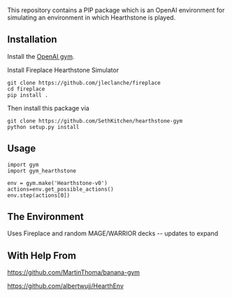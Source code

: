 This repository contains a PIP package which is an OpenAI environment for
simulating an environment in which Hearthstone is played.


## Installation

Install the [OpenAI gym](https://gym.openai.com/docs/).

Install Fireplace Hearthstone Simulator

```
git clone https://github.com/jleclanche/fireplace
cd fireplace
pip install .
```

Then install this package via

```
git clone https://github.com/SethKitchen/hearthstone-gym
python setup.py install
```

## Usage

```
import gym
import gym_hearthstone

env = gym.make('Hearthstone-v0')
actions=env.get_possible_actions()
env.step(actions[0])
```


## The Environment

Uses Fireplace and random MAGE/WARRIOR decks -- updates to expand

## With Help From 

https://github.com/MartinThoma/banana-gym

https://github.com/albertwujj/HearthEnv
